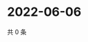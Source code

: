 # 2022-06-06

共 0 条

<!-- BEGIN WEIBO -->
<!-- 最后更新时间 Mon Jun 06 2022 06:13:42 GMT+0800 (China Standard Time) -->

<!-- END WEIBO -->
